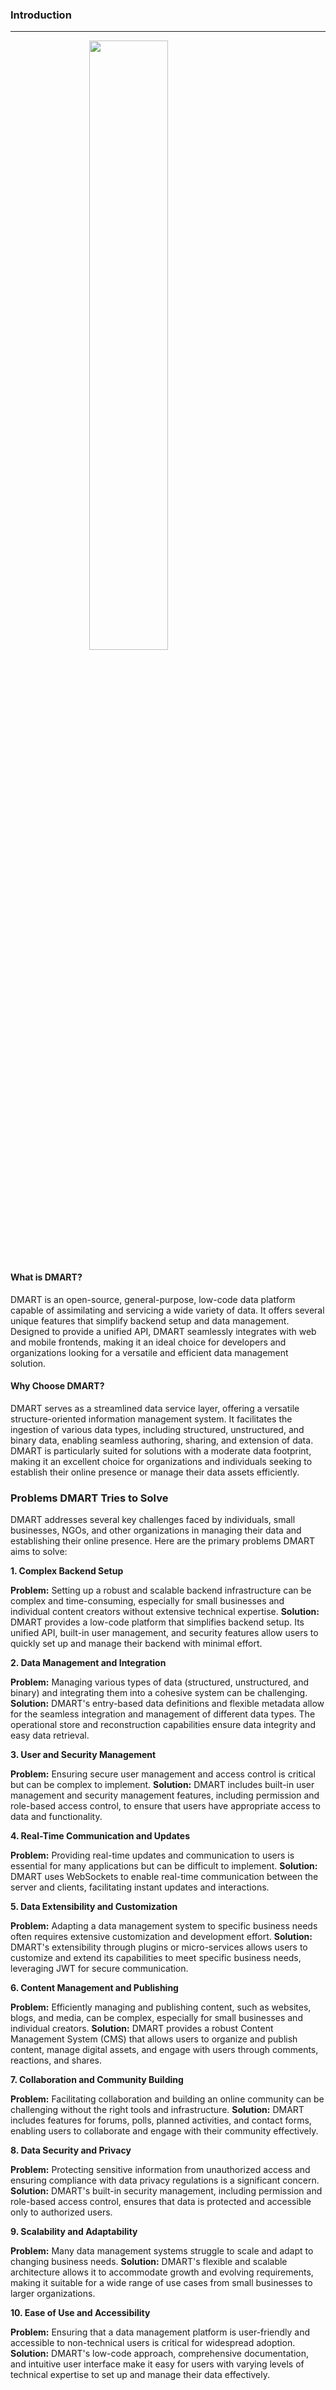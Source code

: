 <script>
    import Logo from "./assets/data-mart.jpg";
</script>

<style>
.center {
  display: block;
  margin-left: auto;
  margin-right: auto;
  width: 50%;
}
</style>

### **Introduction**

---

<img class="center" src={Logo} width="500">

#### What is DMART?

DMART is an open-source, general-purpose, low-code data platform capable of assimilating and servicing a wide variety of data. It offers several unique features that simplify backend setup and data management. Designed to provide a unified API, DMART seamlessly integrates with web and mobile frontends, making it an ideal choice for developers and organizations looking for a versatile and efficient data management solution.

#### Why Choose DMART?

DMART serves as a streamlined data service layer, offering a versatile structure-oriented information management system. It facilitates the ingestion of various data types, including structured, unstructured, and binary data, enabling seamless authoring, sharing, and extension of data. DMART is particularly suited for solutions with a moderate data footprint, making it an excellent choice for organizations and individuals seeking to establish their online presence or manage their data assets efficiently.

### Problems DMART Tries to Solve

DMART addresses several key challenges faced by individuals, small businesses, NGOs, and other organizations in managing their data and establishing their online presence. Here are the primary problems DMART aims to solve:

**1. Complex Backend Setup**

**Problem:** Setting up a robust and scalable backend infrastructure can be complex and time-consuming, especially for small businesses and individual content creators without extensive technical expertise. **Solution:** DMART provides a low-code platform that simplifies backend setup. Its unified API, built-in user management, and security features allow users to quickly set up and manage their backend with minimal effort.

**2. Data Management and Integration**

**Problem:** Managing various types of data (structured, unstructured, and binary) and integrating them into a cohesive system can be challenging. **Solution:** DMART's entry-based data definitions and flexible metadata allow for the seamless integration and management of different data types. The operational store and reconstruction capabilities ensure data integrity and easy data retrieval.

**3. User and Security Management**

**Problem:** Ensuring secure user management and access control is critical but can be complex to implement. **Solution:** DMART includes built-in user management and security management features, including permission and role-based access control, to ensure that users have appropriate access to data and functionality.

**4. Real-Time Communication and Updates**

**Problem:** Providing real-time updates and communication to users is essential for many applications but can be difficult to implement. **Solution:** DMART uses WebSockets to enable real-time communication between the server and clients, facilitating instant updates and interactions.

**5. Data Extensibility and Customization**

**Problem:** Adapting a data management system to specific business needs often requires extensive customization and development effort. **Solution:** DMART's extensibility through plugins or micro-services allows users to customize and extend its capabilities to meet specific business needs, leveraging JWT for secure communication.

**6. Content Management and Publishing**

**Problem:** Efficiently managing and publishing content, such as websites, blogs, and media, can be complex, especially for small businesses and individual creators. **Solution:** DMART provides a robust Content Management System (CMS) that allows users to organize and publish content, manage digital assets, and engage with users through comments, reactions, and shares.

**7. Collaboration and Community Building**

**Problem:** Facilitating collaboration and building an online community can be challenging without the right tools and infrastructure. **Solution:** DMART includes features for forums, polls, planned activities, and contact forms, enabling users to collaborate and engage with their community effectively.

**8. Data Security and Privacy**

**Problem:** Protecting sensitive information from unauthorized access and ensuring compliance with data privacy regulations is a significant concern. **Solution:** DMART's built-in security management, including permission and role-based access control, ensures that data is protected and accessible only to authorized users.

**9. Scalability and Adaptability**

**Problem:** Many data management systems struggle to scale and adapt to changing business needs. **Solution:** DMART's flexible and scalable architecture allows it to accommodate growth and evolving requirements, making it suitable for a wide range of use cases from small businesses to larger organizations.

**10. Ease of Use and Accessibility**

**Problem:** Ensuring that a data management platform is user-friendly and accessible to non-technical users is critical for widespread adoption. **Solution:** DMART's low-code approach, comprehensive documentation, and intuitive user interface make it easy for users with varying levels of technical expertise to set up and manage their data effectively.
